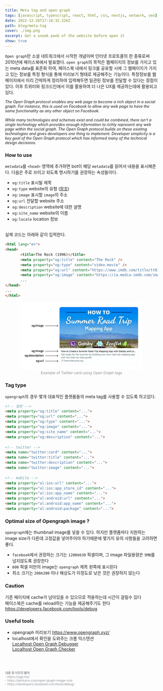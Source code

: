 ```yaml
---
title: Meta tag and open graph
tags: [javascript, typescript, react, html, css, nextjs, network, seo]
date: 2022-12-26T17:18:32.226Z
path: blog/meta-tag
cover: ./img.png
excerpt: Get a sneak peek of the website before open it 
show: true
---
```


`Open graph`란 소셜 네트워크에서 시작한 개념이며 인터넷 프로토콜의 한 종류로써 2010년에 페이스북에서 발표했다. 
`open graph`의 목적은 웹페이지의 정보를 가지고 있는 meta data를 표준화 하여, 페이스북 내에서 링크를 공유할 시에 그 웹페이지가 가지고 있는 정보를 특정 형식을 통해 미리보기 형태로 제공해주는 기능이다. 특정정보를 웹페이지에서 미리 간략하게 정리하여 입력해두면 일관된 정보를 전달할 수 있다는 장점이 있다. 이후 트위터와 링크드인에서 이를 활용하여 더 나은 UX를 제공하는데에 활용되고 있다.  

<div class="quote" style="font-style: italic;font-size: 12.5px;">
The Open Graph protocol enables any web page to become a rich object in a social graph. For instance, this is used on Facebook to allow any web page to have the same functionality as any other object on Facebook.<br/><br/>
While many technologies and schemas exist and could be combined, there isn't a single technology which provides enough information to richly represent any web page within the social graph. The Open Graph protocol builds on these existing technologies and gives developers one thing to implement. Developer simplicity is a key goal of the Open Graph protocol which has informed many of the technical design decisions.
</div>
 

### How to use
`metadata`를 `<head>` 영역에 추가하면 bot이 해당 `metadata`를 읽어서 내용을 표시해준다. 다음은 주로 쓰이고 되도록 명시하기를 권장하는 속성들이다.
- `og:title` 표시될 제목
- `og:type` website의 유형 (<a href='https://ogp.me/#types'>참조</a>)
- `og:image` 표시할 `image`의 주소
- `og:url` 전달할 website 주소  
- `og:description` website에 대한 설명
- `og:site_name` website의 이름
- `og:locale` location 정보 

<br/>
실제 코드는 아래와 같이 입력한다.

```html
<html lang="en">
<head>
       <title>The Rock (1996)</title>
       <meta property="og:title" content="The Rock" />
       <meta property="og:type" content="video.movie" />
       <meta property="og:url" content="https://www.imdb.com/title/tt0117500/" />
       <meta property="og:image" content="https://ia.media-imdb.com/images/rock.jpg" />
       ...
</head>
...
</html>
```

<div style="width: 80%;margin-bottom: 15px; margin-left:auto; margin-right: auto;">
  <img src="./og_description.png" />
<div style="font-size:12px;color:#8b9196;display:flex;justify-content:center">Example of Twitter card using Open Graph tags</div>
</div>

### Tag type
`opengraph`의 경우 몇개 대표적인 플랫폼들의 meta tag를 사용할 수 있도록 하고있다.

```html
<!-- 일반 -->
<meta property="og:title" content="...">
<meta property="og:url" content="...">
<meta property="og:type" content="...">
<meta property="og:image" content="..."> 
<meta property="og:site_name" content="..."> 
<meta property="og:description" content="...">

<!-- twitter -->
<meta name="twitter:card" content="...">  
<meta name="twitter:title" content="...">  
<meta name="twitter:description" content="...">  
<meta name="twitter:image" content="...">  

<!-- mobile -->
<meta property="al:ios:url" content="...">  
<meta property="al:ios:app_store_id" content="...">  
<meta property="al:ios:app_name" content="..."> 
<meta property="al:android:url" content="...">  
<meta property="al:android:app_name" content="...">  
<meta property="al:android:package" content="...">  
```

### Optimal size of Opengraph image ?
`opengraph`에는 thumbnail image를 넣을 수 있다. 하지만 플랫폼마다 지원하는 image size가 다른데 고정값을 넣어주어야 하기때문에 몇가지 유의 사항들을 고려하면 좋다.
- `facebook`에서 권장하는 크기는 `1200`x`630` 픽셀이며, 그 image 파일용량은 `5MB`를 넘지않도록 권장한다  
- `600` 픽셀 미만의 image는 `opengraph` 제목 왼쪽에 표시된다
- 최소 크기는 `200`x`200` 이나 해상도가 이정도로 낮은 것은 권장하지 않는다

### Caution
기존 페이지에 cache가 남아있을 수 있으므로 적용하는데 시간이 걸릴수 있다  
페이스북은 cache를 reload하는 기능을 제공해주기도 한다 https://developers.facebook.com/tools/debug

### Useful tools  
- opengraph 미리보기 https://www.opengraph.xyz/    
- localhost에서 확인을 도와주는 크롬 익스텐션   
<a href='https://chrome.google.com/webstore/detail/localhost-open-graph-debu/kckjjmiilgndeaohcljonedmledlnkij?hl=ko'>Localhost Open Graph Debugger</a>  
    <a href='https://chrome.google.com/webstore/detail/localhost-open-graph-chec/gcbnmkhkglonipggglncobhklaegphgn?hl=ko'>Localhost Open Graph Checker</a>


<br/><br/>
<div style="font-size:10px;color:#8b9196;word-break: break-all"><b>내용 및 이미지 출처</b><br/>
- https://ogp.me/<br/>
- https://iamturns.com/open-graph-image-size<br/>
- https://developers.facebook.com/tools/debug/
</div>

